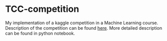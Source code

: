 # TCC-competition
My implementation of a  kaggle competition in a Machine Learning course.  Description of the competition can be found [here](https://github.com/mailcourses/technotrack-NN2021S-lectures/tree/main/kaggle). More detailed description can be found in python notebook.
